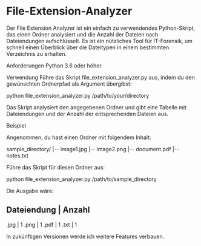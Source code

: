# File-Extension-Analyzer

Der File Extension Analyzer ist ein einfach zu verwendendes Python-Skript, das einen Ordner analysiert und die Anzahl der Dateien nach Dateiendungen aufschlüsselt. Es ist ein nützliches Tool für IT-Forensik, um schnell einen Überblick über die Dateitypen in einem bestimmten Verzeichnis zu erhalten.

Anforderungen
Python 3.6 oder höher

Verwendung
Führe das Skript file_extension_analyzer.py aus, indem du den gewünschten Ordnerpfad als Argument übergibst:

python file_extension_analyzer.py /path/to/your/directory

Das Skript analysiert den angegebenen Ordner und gibt eine Tabelle mit Dateiendungen und der Anzahl der entsprechenden Dateien aus.


Beispiel

Angenommen, du hast einen Ordner mit folgendem Inhalt:

sample_directory/
|-- image1.jpg
|-- image2.png
|-- document.pdf
|-- notes.txt

Führe das Skript für diesen Ordner aus:

python file_extension_analyzer.py /path/to/sample_directory

Die Ausgabe wäre:

Dateiendung | Anzahl
---------------------
.jpg        | 1
.png        | 1
.pdf        | 1
.txt        | 1


In zukünftigen Versionen werde ich weitere Features verbauen.

